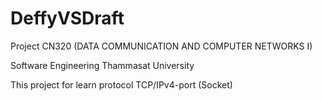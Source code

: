 # DeffyVSDraft

Project CN320 (DATA COMMUNICATION AND COMPUTER NETWORKS I)

Software Engineering Thammasat University

This project for learn protocol TCP/IPv4-port (Socket)

